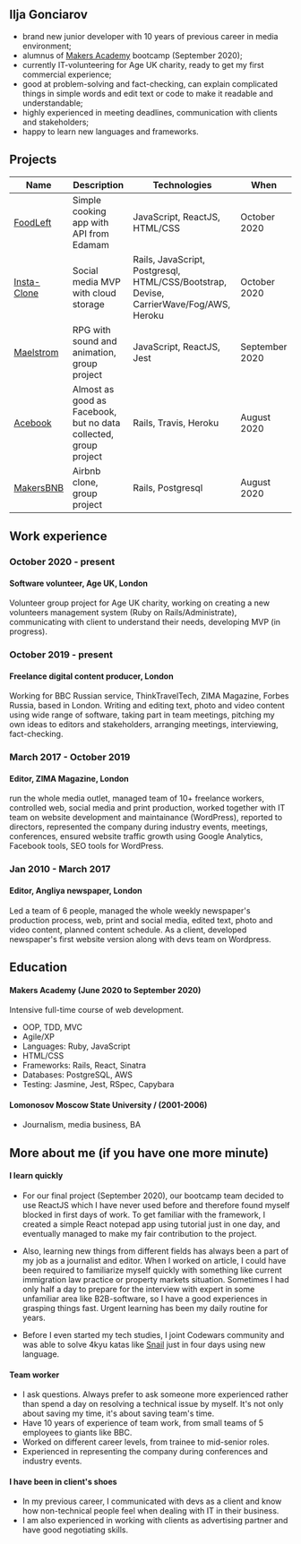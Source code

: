## Ilja Gonciarov

- brand new junior developer with 10 years of previous career in media environment;
- alumnus of [Makers Academy](https://makers.tech/) bootcamp (September 2020);
- currently IT-volunteering for Age UK charity, ready to get my first commercial experience;
- good at problem-solving and fact-checking, can explain complicated things in simple words and edit text or code to make it readable and understandable;
- highly experienced in meeting deadlines, communication with clients and stakeholders;
- happy to learn new languages and frameworks.

## Projects

| Name | Description | Technologies | When
|---|---|---|---|
| [FoodLeft](https://github.com/Gonciarov/foodleft) | Simple cooking app with API from Edamam | JavaScript, ReactJS, HTML/CSS | October 2020 |
| [Insta-Clone](https://github.com/Gonciarov/instagram_clone) | Social media MVP with cloud storage | Rails, JavaScript, Postgresql, HTML/CSS/Bootstrap, Devise, CarrierWave/Fog/AWS, Heroku | October 2020 |
| [Maelstrom](https://github.com/Gonciarov/maelstrom) | RPG with sound and animation, group project | JavaScript, ReactJS, Jest | September 2020 |
|[Acebook](https://github.com/Gonciarov/acebook)| Almost as good as Facebook, but no data collected, group project | Rails, Travis, Heroku | August 2020 |
| [MakersBNB](https://github.com/Gonciarov/makersbnb) | Airbnb clone, group project | Rails, Postgresql | August 2020 |

## Work experience

### October 2020 - present
#### Software volunteer, Age UK, London

Volunteer group project for Age UK charity, working on creating a new volunteers management system (Ruby on Rails/Administrate), communicating with client to understand their needs, developing MVP (in progress).

### October 2019 - present
#### Freelance digital content producer, London

Working for BBC Russian service, ThinkTravelTech, ZIMA Magazine, Forbes Russia, based in London. Writing and editing text, photo and video content using wide range of software, taking part in team meetings, pitching my own ideas to editors and stakeholders, arranging meetings, interviewing, fact-checking.

### March 2017 - October 2019
#### Editor, ZIMA Magazine, London

run the whole media outlet, managed team of 10+ freelance workers, controlled web, social media and print production, worked together with IT team on website development and maintainance (WordPress), reported to directors, represented the company during industry events, meetings, conferences, ensured website traffic growth using Google Analytics, Facebook tools, SEO tools for WordPress.

### Jan 2010 - March 2017
#### Editor, Angliya newspaper, London

Led a team of 6 people, managed the whole weekly newspaper's production process, web, print and social media, edited text, photo and video content, planned content schedule. As a client, developed newspaper's first website version along with devs team on Wordpress. 

## Education

#### Makers Academy (June 2020 to September 2020)

Intensive full-time course of web development.

- OOP, TDD, MVC
- Agile/XP
- Languages: Ruby, JavaScript
- HTML/CSS
- Frameworks: Rails, React, Sinatra
- Databases: PostgreSQL, AWS
- Testing: Jasmine, Jest, RSpec, Capybara

#### Lomonosov Moscow State University / (2001-2006)

- Journalism, media business, BA

## More about me (if you have one more minute)

#### I learn quickly

- For our final project (September 2020), our bootcamp team decided to use ReactJS which I have never used before and therefore found myself blocked in first days of work. To get familiar with the framework, I created a simple React notepad app using tutorial just in one day, and eventually managed to make my fair contribution to the project.

- Also, learning new things from different fields has always been a part of my job as a journalist and editor. When I worked on article, I could have been required to familiarize myself quickly with something like current immigration law practice or property markets situation. Sometimes I had only half a day to prepare for the interview with expert in some unfamiliar area like B2B-software, so I have a good experiences in grasping things fast. Urgent learning has been my daily routine for years.

- Before I even started my tech studies, I joint Codewars community and was able to solve 4kyu katas like [Snail](https://www.codewars.com/kata/521c2db8ddc89b9b7a0000c1) just in four days using new language.

#### Team worker

- I ask questions. Always prefer to ask someone more experienced rather than spend a day on resolving a technical issue by myself. It's not only about saving my time, it's about saving team's time.
- Have 10 years of experience of team work, from small teams of 5 employees to giants like BBC.
- Worked on different career levels, from trainee to mid-senior roles.
- Experienced in representing the company during conferences and industry events.


#### I have been in client's shoes

- In my previous career, I communicated with devs as a client and know how non-technical people feel when dealing with IT in their business.
- I am also experienced in working with clients as advertising partner and have good negotiating skills.
